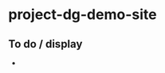 # project-dg-demo-site

[//]: # (<h2 style="color:green;">Zo doe je colors lol</h2>)


<h2>To do / display</h2>
<ul>
    <li></li>
</ul>